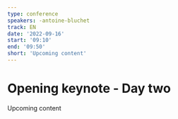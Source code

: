 ```yaml
---
type: conference
speakers: -antoine-bluchet
track: EN
date: '2022-09-16'
start: '09:10'
end: '09:50'
short: 'Upcoming content'
---
```


# Opening keynote - Day two

Upcoming content




